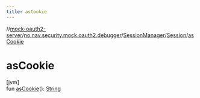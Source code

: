 ```yaml
---
title: asCookie
---
```

//[mock-oauth2-server](../../../../index.html)/[no.nav.security.mock.oauth2.debugger](../../index.html)/[SessionManager](../index.html)/[Session](index.html)/[asCookie](as-cookie.html)



# asCookie



[jvm]\
fun [asCookie](as-cookie.html)(): [String](https://kotlinlang.org/api/latest/jvm/stdlib/kotlin/-string/index.html)





